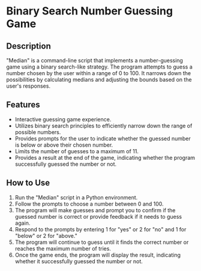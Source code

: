 # Binary Search Number Guessing Game

## Description
"Median" is a command-line script that implements a number-guessing game using a binary search-like strategy. The program attempts to guess a number chosen by the user within a range of 0 to 100. It narrows down the possibilities by calculating medians and adjusting the bounds based on the user's responses.

## Features
- Interactive guessing game experience.
- Utilizes binary search principles to efficiently narrow down the range of possible numbers.
- Provides prompts for the user to indicate whether the guessed number is below or above their chosen number.
- Limits the number of guesses to a maximum of 11.
- Provides a result at the end of the game, indicating whether the program successfully guessed the number or not.

## How to Use
1. Run the "Median" script in a Python environment.
2. Follow the prompts to choose a number between 0 and 100.
3. The program will make guesses and prompt you to confirm if the guessed number is correct or provide feedback if it needs to guess again.
4. Respond to the prompts by entering 1 for "yes" or 2 for "no" and 1 for "below" or 2 for "above."
5. The program will continue to guess until it finds the correct number or reaches the maximum number of tries.
6. Once the game ends, the program will display the result, indicating whether it successfully guessed the number or not.
